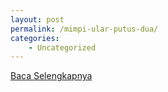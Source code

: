 ```yaml
---
layout: post
permalink: /mimpi-ular-putus-dua/
categories:
    - Uncategorized
---
```


[Baca Selengkapnya](/07)